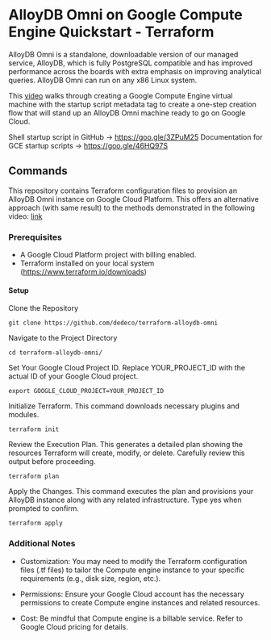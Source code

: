 
# AlloyDB Omni on Google Compute Engine Quickstart - Terraform

AlloyDB Omni is a standalone, downloadable version of our managed service, AlloyDB, which is fully PostgreSQL compatible and has improved performance across the boards with extra emphasis on improving analytical queries. AlloyDB Omni can run on any x86 Linux system.

This [video](https://www.youtube.com/watch?v=GO5ms7szN8M) walks through creating a Google Compute Engine virtual machine with the startup script metadata tag to create a one-step creation flow that will stand up an AlloyDB Omni machine ready to go on Google Cloud.

Shell startup script in GitHub  → https://goo.gle/3ZPuM25
Documentation for GCE startup scripts → https://goo.gle/46HQ97S


## Commands

This repository contains Terraform configuration files to provision an AlloyDB Omni instance on Google Cloud Platform. This offers an alternative approach (with same result) to the methods demonstrated in the following video: [link](https://www.youtube.com/watch?v=GO5ms7szN8M)

### Prerequisites
- A Google Cloud Platform project with billing enabled.
- Terraform installed on your local system (https://www.terraform.io/downloads)

#### Setup

Clone the Repository
```
git clone https://github.com/dedeco/terraform-alloydb-omni
```


Navigate to the Project Directory

```
cd terraform-alloydb-omni/
```

Set Your Google Cloud Project ID. Replace YOUR_PROJECT_ID with the actual ID of your Google Cloud project.
```
export GOOGLE_CLOUD_PROJECT=YOUR_PROJECT_ID
```

Initialize Terraform. This command downloads necessary plugins and modules.

```
terraform init
```

Review the Execution Plan. This generates a detailed plan showing the resources Terraform will create, modify, or delete. Carefully review this output before proceeding.
```
terraform plan
```

Apply the Changes. This command executes the plan and provisions your AlloyDB instance along with any related infrastructure. Type yes when prompted to confirm.

```
terraform apply
```

### Additional Notes
- Customization: You may need to modify the Terraform configuration files (.tf files) to tailor the Compute engine instance to your specific requirements (e.g., disk size, region, etc.).

- Permissions: Ensure your Google Cloud account has the necessary permissions to create Compute engine instances and related resources.

- Cost: Be mindful that Compute engine is a billable service. Refer to Google Cloud pricing for details.


